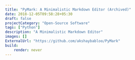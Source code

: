 ```yaml
---
title: "PyMark: A Minimalistic Markdown Editor (Archived)"
date: 2018-12-05T09:58:28+05:30
draft: false
projectCategory: "Open-Source Software"
tags: ["Python"]
description: "A Minimalistic Markdown Editor"
images: []
ExternalUrl: "https://github.com/akshaybabloo/PyMark"
build:
    render: never
---
```

